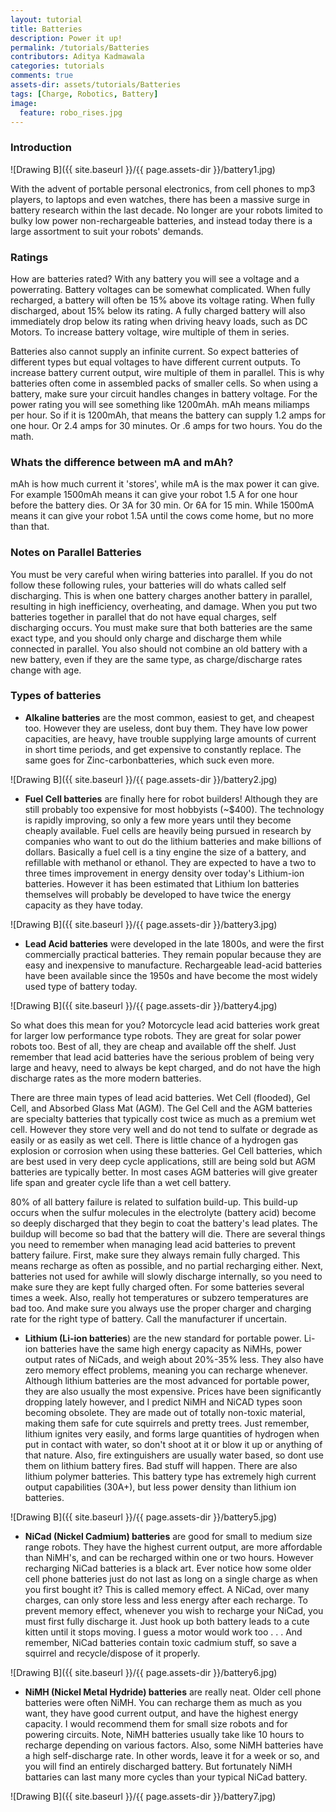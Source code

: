 ```yaml
---
layout: tutorial
title: Batteries
description: Power it up!
permalink: /tutorials/Batteries
contributors: Aditya Kadmawala
categories: tutorials
comments: true
assets-dir: assets/tutorials/Batteries
tags: [Charge, Robotics, Battery]
image:
  feature: robo_rises.jpg
---
```


### Introduction

![Drawing B]({{ site.baseurl }}/{{ page.assets-dir }}/battery1.jpg)

With the advent of portable personal electronics, from cell phones to mp3 players, to laptops and even watches, there has been a massive surge in battery research within the last decade. No longer are your robots limited to bulky low power non-rechargeable batteries, and instead today there is a large assortment to suit your robots' demands. 

### Ratings

How are batteries rated? With any battery you will see a voltage and a powerrating. Battery voltages can be somewhat complicated. When fully recharged, a battery will often be 15% above its voltage rating. When fully discharged, about 15% below its rating. A fully charged battery will also immediately drop below its rating when driving heavy loads, such as DC Motors. To increase battery voltage, wire multiple of them in series.

Batteries also cannot supply an infinite current. So expect batteries of different types but equal voltages to have different current outputs. To increase battery current output, wire multiple of them in parallel. This is why batteries often come in assembled packs of smaller cells. So when using a battery, make sure your circuit handles changes in battery voltage. For the power rating you will see something like 1200mAh. mAh means miliamps per hour. So if it is 1200mAh, that means the battery can supply 1.2 amps for one hour. Or 2.4 amps for 30 minutes. Or .6 amps for two hours. You do the math.

### Whats the difference between mA and mAh? 

mAh is how much current it 'stores', while mA is the max power it can give.
For example 1500mAh means it can give your robot 1.5 A for one hour before the battery dies. Or 3A for 30 min. Or 6A for 15 min.
While 1500mA means it can give your robot 1.5A until the cows come home, but no more than that.

### Notes on Parallel Batteries 

You must be very careful when wiring batteries into parallel. If you do not follow these following rules, your batteries will do whats called self discharging. This is when one battery charges another battery in parallel, resulting in high inefficiency, overheating, and damage.
When you put two batteries together in parallel that do not have equal charges, self discharging occurs. You must make sure that both batteries are the same exact type, and you should only charge and discharge them while connected in parallel. You also should not combine an old battery with a new battery, even if they are the same type, as charge/discharge rates change with age.

### Types of batteries

* **Alkaline batteries** are the most common, easiest to get, and cheapest too. However they are useless, dont buy them. They have low power capacities, are heavy, have trouble supplying large amounts of current in short time periods, and get expensive to constantly replace. The same goes for Zinc-carbonbatteries, which suck even more.

![Drawing B]({{ site.baseurl }}/{{ page.assets-dir }}/battery2.jpg)


* **Fuel Cell batteries** are finally here for robot builders! Although they are still probably too expensive for most hobbyists (~$400). The technology is rapidly improving, so only a few more years until they become cheaply available. Fuel cells are heavily being pursued in research by companies who want to out do the lithium batteries and make billions of dollars. Basically a fuel cell is a tiny engine the size of a battery, and refillable with methanol or ethanol. They are expected to have a two to three times improvement in energy density over today's Lithium-ion batteries. However it has been estimated that Lithium Ion batteries themselves will probably be developed to have twice the energy capacity as they have today.


![Drawing B]({{ site.baseurl }}/{{ page.assets-dir }}/battery3.jpg)
 
* **Lead Acid batteries** were developed in the late 1800s, and were the first commercially practical batteries. They remain popular because they are easy and inexpensive to manufacture. Rechargeable lead-acid batteries have been available since the 1950s and have become the most widely used type of battery today. 

![Drawing B]({{ site.baseurl }}/{{ page.assets-dir }}/battery4.jpg)

So what does this mean for you? Motorcycle lead acid batteries work great for larger low performance type robots. They are great for solar power robots too. Best of all, they are cheap and available off the shelf. Just remember that lead acid batteries have the serious problem of being very large and heavy, need to always be kept charged, and do not have the high discharge rates as the more modern batteries.

There are three main types of lead acid batteries. Wet Cell (flooded), Gel Cell, and Absorbed Glass Mat (AGM). The Gel Cell and the AGM batteries are specialty batteries that typically cost twice as much as a premium wet cell. However they store very well and do not tend to sulfate or degrade as easily or as easily as wet cell. There is little chance of a hydrogen gas explosion or corrosion when using these batteries. Gel Cell batteries, which are best used in very deep cycle applications, still are being sold but AGM batteries are typically better. In most cases AGM batteries will give greater life span and greater cycle life than a wet cell battery.

80% of all battery failure is related to sulfation build-up. This build-up occurs when the sulfur molecules in the electrolyte (battery acid) become so deeply discharged that they begin to coat the battery's lead plates. The buildup will become so bad that the battery will die. There are several things you need to remember when managing lead acid batteries to prevent battery failure. First, make sure they always remain fully charged. This means recharge as often as possible, and no partial recharging either. Next, batteries not used for awhile will slowly discharge internally, so you need to make sure they are kept fully charged often. For some batteries several times a week. Also, really hot temperatures or subzero temperatures are bad too. And make sure you always use the proper charger and charging rate for the right type of battery. Call the manufacturer if uncertain.


* **Lithium (Li-ion batteries**) are the new standard for portable power. Li-ion batteries have the same high energy capacity as NiMHs, power output rates of NiCads, and weigh about 20%-35% less. They also have zero memory effect problems, meaning you can recharge whenever. Although lithium batteries are the most advanced for portable power, they are also usually the most expensive. Prices have been significantly dropping lately however, and I predict NiMH and NiCAD types soon becoming obsolete. They are made out of totally non-toxic material, making them safe for cute squirrels and pretty trees. Just remember, lithium ignites very easily, and forms large quantities of hydrogen when put in contact with water, so don't shoot at it or blow it up or anything of that nature. Also, fire extinguishers are usually water based, so dont use them on lithium battery fires. Bad stuff will happen. There are also lithium polymer batteries. This battery type has extremely high current output capabilities (30A+), but less power density than lithium ion batteries.

![Drawing B]({{ site.baseurl }}/{{ page.assets-dir }}/battery5.jpg)


* **NiCad (Nickel Cadmium) batteries** are good for small to medium size range robots. They have the highest current output, are more affordable than NiMH's, and can be recharged within one or two hours. However recharging NiCad batteries is a black art. Ever notice how some older cell phone batteries just do not last as long on a single charge as when you first bought it? This is called memory effect. A NiCad, over many charges, can only store less and less energy after each recharge. To prevent memory effect, whenever you wish to recharge your NiCad, you must first fully discharge it. Just hook up both battery leads to a cute kitten until it stops moving. I guess a motor would work too . . . And remember, NiCad batteries contain toxic cadmium stuff, so save a squirrel and recycle/dispose of it properly.

![Drawing B]({{ site.baseurl }}/{{ page.assets-dir }}/battery6.jpg)

* **NiMH (Nickel Metal Hydride) batteries** are really neat. Older cell phone batteries were often NiMH. You can recharge them as much as you want, they have good current output, and have the highest energy capacity. I would recommend them for small size robots and for powering circuits. Note, NiMH batteries usually take like 10 hours to recharge depending on various factors. Also, some NiMH batteries have a high self-discharge rate. In other words, leave it for a week or so, and you will find an entirely discharged battery. But fortunately NiMH battaries can last many more cycles than your typical NiCad battery.

![Drawing B]({{ site.baseurl }}/{{ page.assets-dir }}/battery7.jpg)


